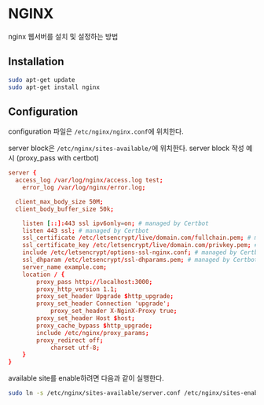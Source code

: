 # NGINX

nginx 웹서버를 설치 및 설정하는 방법

## Installation

```bash
sudo apt-get update
sudo apt-get install nginx
```

## Configuration

configuration 파일은 `/etc/nginx/nginx.conf`에 위치한다.

server block은 `/etc/nginx/sites-available/`에 위치한다.
server block 작성 예시 (proxy_pass with certbot)
  
```conf
server {
  access_log /var/log/nginx/access.log test;
	error_log /var/log/nginx/error.log;

  client_max_body_size 50M;
  client_body_buffer_size 50k;

	listen [::]:443 ssl ipv6only=on; # managed by Certbot
	listen 443 ssl; # managed by Certbot
	ssl_certificate /etc/letsencrypt/live/domain.com/fullchain.pem; # managed by Certbot
	ssl_certificate_key /etc/letsencrypt/live/domain.com/privkey.pem; # managed by Certbot
	include /etc/letsencrypt/options-ssl-nginx.conf; # managed by Certbot
	ssl_dhparam /etc/letsencrypt/ssl-dhparams.pem; # managed by Certbot
    server_name example.com;
    location / {
        proxy_pass http://localhost:3000;
        proxy_http_version 1.1;
        proxy_set_header Upgrade $http_upgrade;
        proxy_set_header Connection 'upgrade';
		    proxy_set_header X-NginX-Proxy true;
        proxy_set_header Host $host;
        proxy_cache_bypass $http_upgrade;
        include /etc/nginx/proxy_params;
        proxy_redirect off;
		    charset utf-8;
    }
}
```

available site를 enable하려면 다음과 같이 실행한다.

```bash
sudo ln -s /etc/nginx/sites-available/server.conf /etc/nginx/sites-enabled/
```